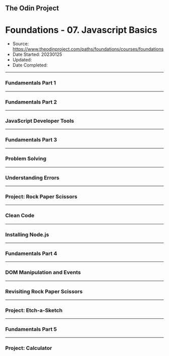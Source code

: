 ## The Odin Project

# Foundations - 07. Javascript Basics

  - Source: https://www.theodinproject.com/paths/foundations/courses/foundations
  - Date Started: 20230125
  - Updated:
  - Date Completed:
---

### Fundamentals Part 1

---
### Fundamentals Part 2

---
### JavaScript Developer Tools

---
### Fundamentals Part 3

---
### Problem Solving

---
### Understanding Errors

---
### Project: Rock Paper Scissors

---
### Clean Code

---
### Installing Node.js

---
### Fundamentals Part 4

---
### DOM Manipulation and Events

---
### Revisiting Rock Paper Scissors

---
### Project: Etch-a-Sketch

---
### Fundamentals Part 5

---
### Project: Calculator

